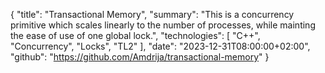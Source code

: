 {
    "title": "Transactional Memory",
    "summary": "This is a concurrency primitive which scales linearly to the number of processes, while mainting the ease of use of one global lock.",
    "technologies": [
        "C++",
        "Concurrency",
        "Locks",
        "TL2"
    ],
    "date": "2023-12-31T08:00:00+02:00",
    "github": "https://github.com/Amdrija/transactional-memory"
}
